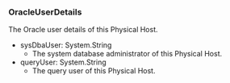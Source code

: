 ### OracleUserDetails
The Oracle user details of this Physical Host.

- sysDbaUser: System.String
  - The system database administrator of this Physical Host.
- queryUser: System.String
  - The query user of this Physical Host.
